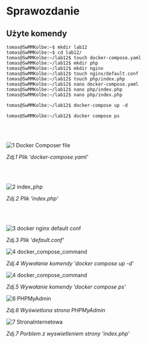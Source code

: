 # Sprawozdanie

## Użyte komendy

```
tomas@SwMMKolbe:~$ mkdir lab12
tomas@SwMMKolbe:~$ cd lab12/
tomas@SwMMKolbe:~/lab12$ touch docker-compose.yaml
tomas@SwMMKolbe:~/lab12$ mkdir php
tomas@SwMMKolbe:~/lab12$ mkdir nginx
tomas@SwMMKolbe:~/lab12$ touch nginx/default.conf
tomas@SwMMKolbe:~/lab12$ touch php/index.php
tomas@SwMMKolbe:~/lab12$ nano docker-compose.yaml
tomas@SwMMKolbe:~/lab12$ nano php/index.php
tomas@SwMMKolbe:~/lab12$ nano php/index.php

tomas@SwMMKolbe:~/lab12$ docker-compose up -d

tomas@SwMMKolbe:~/lab12$ docker compose ps
```

</br> </br>

![1  Docker Composer file](https://github.com/user-attachments/assets/ba828f58-95c5-425c-a965-0d29ce1d88dd)

_Zdj.1 Plik 'docker-compose.yaml'_


</br> </br>


![2  index_php](https://github.com/user-attachments/assets/1fc10113-3ec8-4639-9beb-c67b9742ca2e)

_Zdj.2 Plik 'index.php'_


</br> </br>



![3  docker nginx default conf](https://github.com/user-attachments/assets/dccc23df-b702-4902-a520-e505c3ef15d9)

_Zdj.3 Plik 'default.conf'_



![4  docker_compose_command](https://github.com/user-attachments/assets/f3322690-a9e8-4acc-b477-6f342c5999fd)

_Zdj.4 Wywołanie komendy 'docker compose up -d'_



![4  docker_compose_command](https://github.com/user-attachments/assets/db42fcaa-f5e5-48f2-a912-f93cb8756220)

_Zdj.5 Wywołanie komendy 'docker compose ps'_





![6  PHPMyAdmin](https://github.com/user-attachments/assets/b2f8396a-2433-46e5-9520-767d0417f582)

_Zdj.6 Wyświetlona strona PHPMyAdmin_



![7  StronaInternetowa](https://github.com/user-attachments/assets/65e9081b-725e-456e-8726-d7a6192e3b08)

_Zdj.7 Porblem z wyswietleniem strony 'index.php'_










